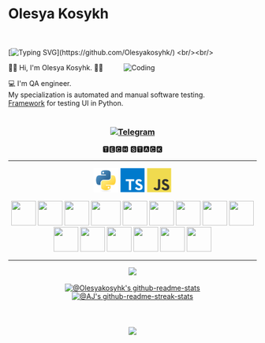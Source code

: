 # Olesya Kosykh

  <br/><br/>
  [![Typing SVG](https://readme-typing-svg.herokuapp.com?color=%2336BCF7&center=true&vCenter=true&width=1000&lines=Hi+there+👋&#127995;,+I+am+Olesya.+Welcome+to+My+Profile!)](https://github.com/Olesyakosyhk/)
  <br/><br/>

&#128105;&#127995; Hi, I'm Olesya Kosyhk. &#128406;&#127995;
<img align="right" alt="Coding" width="270" src="https://media.giphy.com/media/RbDKaczqWovIugyJmW/giphy.gif">

&#128187; I'm QA engineer.\
My specialization is automated and manual software testing.\
[Framework](https://github.com/Olesyakosyhk/qa-automation-pytest-ui) for testing UI in Python.
<br/><br/>

<h3 align="center">

  [![Telegram](https://img.shields.io/badge/Telegram-000.svg?logo=Telegram)](https://t.me/lesyatrish)

</h3>



<p align="center"> 
 🆃🅴🅲🅷 🆂🆃🅰🅲🅺<br>
  </p>

---

<p align="center">
  <a href="https://www.python.org" target="_blank"><img src="https://raw.githubusercontent.com/devicons/devicon/master/icons/python/python-original.svg" alt="python" width="50" height="50" /></a>
  <a href="https://www.typescriptlang.org/" target="_blank"><img src="https://raw.githubusercontent.com/devicons/devicon/master/icons/typescript/typescript-original.svg" alt="typescript" width="50" height="50" /></a>
  <a href="https://developer.mozilla.org/en-US/docs/Web/JavaScript" target="_blank"><img src="https://raw.githubusercontent.com/devicons/devicon/master/icons/javascript/javascript-original.svg" alt="javascript" width="50" height="50" /> </a>
</p>

<p align="center">
  <a href=" https://www.mongodb.com/" target="_blank"><img src="https://encrypted-tbn0.gstatic.com/images?q=tbn:ANd9GcSKwTptG2fcxUHseXwhwHKcCSJRky8cR_BVazbBmhp675qwhU-1kNnymYwUhkytgBatgLo&usqp=CAU" width="50" height="50" /></a>
  <a href="https://www.postgresql.org/" target="_blank"><img src="https://upload.wikimedia.org/wikipedia/commons/thumb/2/29/Postgresql_elephant.svg/800px-Postgresql_elephant.svg.png" width="50" height="50" /></a>
  <a href="https://docs.pytest.org/en/7.4.x/" target="_blank"><img src="https://upload.wikimedia.org/wikipedia/commons/thumb/b/ba/Pytest_logo.svg/1200px-Pytest_logo.svg.png" width="50" height="50" /></a>
  <a href="https://codecept.io/" target="_blank"><img src="https://media.techmaster.vn/api/static/8103/buudtsc51co41h2qd0ng" width="60" height="50" /></a>
  <a href="https://playwright.dev/" target="_blank"><img src="https://media.licdn.com/dms/image/D4E12AQFKUngqIb6IuQ/article-cover_image-shrink_600_2000/0/1666880789065?e=2147483647&v=beta&t=nfTLavf124hbafNcnZFbm89Nfxe12C11MYUQvoN5RFA" width="50" height="50" /></a>
  <a href="https://www.postman.com/" target="_blank"><img src="https://img2.creatium.app/b4/8a/38/13d1667a37f466e50506867850aad74158/776_7760129_update_native_postman_on_ubuntu_postman_tool.jpg" width="50" height="50" /></a>
  <a href="https://docs.kafka-ui.provectus.io/overview/readme" target="_blank"><img src="https://d7umqicpi7263.cloudfront.net/img/product/3c723e1e-7749-434d-8f97-2dbaa2a197cc/b93297e9-8c19-4a23-bf48-28074219ab0f" width="50" height="50" /></a>
  <a href="https://www.charlesproxy.com/" target="_blank"><img src="https://encrypted-tbn0.gstatic.com/images?q=tbn:ANd9GcQGGl_0e4q9Q_KR36u9wif9XNh37fObQJc1ZqS1Xcg3FAo8pmlSavdluOi3jI-IyZivJ7U&usqp=CAU" width="50" height="50" /></a>
  <a href="https://testit.software/" target="_blank"><img src="https://encrypted-tbn0.gstatic.com/images?q=tbn:ANd9GcRBF9K-B7Wy2J4-lNOIfpRRrAsrMMlMGJauCQ&usqp=CAU" width="50" height="50" /></a>
  <a href="https://qameta.io/" target="_blank"><img src="https://qameta.io/assets/testopslogo.2d423d46.svg" width="50" height="50" /></a>
  <a href="https://git-scm.com/" target="_blank"><img src="https://www.vectorlogo.zone/logos/git-scm/git-scm-icon.svg" width="50" height="50" /></a>
  <a href="https://gitlab.com/" target="_blank"><img src="https://nuts-agency.ru/upload/iblock/bac/bacce1db8d3d0810626b33e9ed0f1545.png" width="50" height="50" /></a>
  <a href="https://github.com/" target="_blank"><img src="https://encrypted-tbn0.gstatic.com/images?q=tbn:ANd9GcTvRgVkdu5WPPLH6ln2zPMJN02UaM0BTMlNVA&usqp=CAU" width="50" height="50" /></a>
  <a href="https://www.jetbrains.com/ru-ru/pycharm/" target="_blank"><img src="https://encrypted-tbn0.gstatic.com/images?q=tbn:ANd9GcQuYs0htMJpg2yDA6Oa-CflM-uXSB0FsaQvRw&usqp=CAU" width="50" height="50" /></a>
  <a href="https://www.jetbrains.com/ru-ru/webstorm/" target="_blank"><img src="https://encrypted-tbn0.gstatic.com/images?q=tbn:ANd9GcSEKhMcC3YbGv80QhujlRyp5q8jkpiPu4fdnA&usqp=CAU" width="50" height="50" /></a>
</p>

---

<p align="center">
<img src="https://github-readme-stats.vercel.app/api/top-langs/?username=Olesyakosyhk&theme=cobalt2&layout=compact"width="48%"/> 
</p>  

<p align="center">
<a href="https://github.com/Olesyakosyhk?tab=repositories"><img src="https://github-readme-stats-one-bice.vercel.app/api?username=Olesyakosyhk&theme=cobalt2&show_icons=true&count_private=true&hide_border=false&role=OWNER,ORGANIZATION_MEMBER,COLLABORATOR"  width="45%" alt="@Olesyakosyhk's github-readme-stats"/></a>
<a href="https://github.com/Olesyakosyhk?tab=stars"><img src="https://github-readme-streak-stats.herokuapp.com?user=Olesyakosyhk&theme=cobalt2&hide_border=false&date_format=M%20j%5B%2C%20Y%5D"  width="45%" alt="@AJ's github-readme-streak-stats"/></a>
</p>

<br/>
<h3 align="center">
  <img src="https://apptest.ai/wp-content/uploads/2019/08/ai_testbot_v2.1ca83181.gif"/>
</h3>
